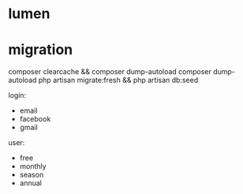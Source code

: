 # lumen

# migration

composer clearcache && composer dump-autoload
composer dump-autoload
php artisan migrate:fresh && php artisan db:seed



login:
  - email
  - facebook
  - gmail

user:
  - free
  - monthly
  - season
  - annual
